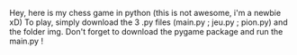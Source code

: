 Hey, here is my chess game in python (this is not awesome, i'm a newbie xD)
To play, simply download the 3 .py files (main.py ; jeu.py ; pion.py) and the folder img. Don't forget to download the pygame package and run the main.py !
